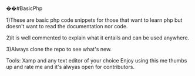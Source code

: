 ��#BasicPhp

1)These are basic php code snippets for those that want to learn php but doesn't want to read the documentation nor code.


2)it is well commented to explain what it entails and can be used anywhere.


3)Always clone the repo to see what's new.


  Tools: Xamp and any text editor of your choice
   Enjoy using this me thumbs up and rate me and it's alwyas open for contributors.
